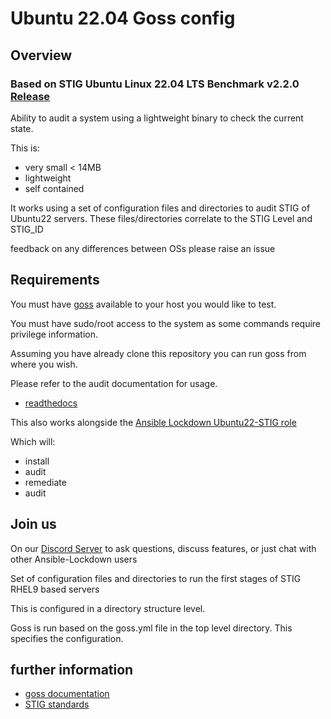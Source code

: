 # Ubuntu 22.04 Goss config

## Overview

### Based on STIG Ubuntu Linux 22.04 LTS Benchmark v2.2.0 [Release](https://dl.dod.cyber.mil/wp-content/uploads/stigs/zip/U_CAN_Ubuntu_22-04_LTS_V2R2_STIG.zip)

Ability to audit a system using a lightweight binary to check the current state.

This is:

- very small < 14MB
- lightweight
- self contained

It works using a set of configuration files and directories to audit STIG of Ubuntu22 servers. These files/directories correlate to the STIG Level and STIG_ID

feedback on any differences between OSs please raise an issue

## Requirements

You must have [goss](https://github.com/goss-org/goss/) available to your host you would like to test.

You must have sudo/root access to the system as some commands require privilege information.

Assuming you have already clone this repository you can run goss from where you wish.

Please refer to the audit documentation for usage.

- [readthedocs](https://ansible-lockdown.readthedocs.io/en/latest/)

This also works alongside the [Ansible Lockdown Ubuntu22-STIG role](https://github.com/ansible-lockdown/UBUNTU22-STIG)

Which will:

- install
- audit
- remediate
- audit

## Join us

On our [Discord Server](https://www.lockdownenterprise.com/discord) to ask questions, discuss features, or just chat with other Ansible-Lockdown users

Set of configuration files and directories to run the first stages of STIG RHEL9 based servers

This is configured in a directory structure level.

Goss is run based on the goss.yml file in the top level directory. This specifies the configuration.

## further information

- [goss documentation](https://github.com/aelsabbahy/goss/blob/master/docs/manual.md#patterns)
- [STIG standards](https://public.cyber.mil/stigs/)
